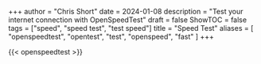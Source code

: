 +++
author = "Chris Short"
date = 2024-01-08
description = "Test your internet connection with OpenSpeedTest"
draft = false
ShowTOC = false
tags = ["speed", "speed test", "test speed"]
title = "Speed Test"
aliases = [
    "openspeedtest",
    "opentest",
    "test",
    "openspeed",
    "fast"
]
+++

{{< openspeedtest >}}
